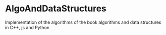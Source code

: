 # AlgoAndDataStructures
Implementation of the algorithms of the book algorithms and data structures in C++, js and Python
